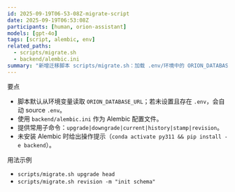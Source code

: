 ```yaml
---
id: 2025-09-19T06-53-08Z-migrate-script
date: 2025-09-19T06:53:08Z
participants: [human, orion-assistant]
models: [gpt-4o]
tags: [script, alembic, env]
related_paths:
  - scripts/migrate.sh
  - backend/alembic.ini
summary: "新增迁移脚本 scripts/migrate.sh：加载 .env/环境中的 ORION_DATABASE_URL 并调用 Alembic。"
---
```


要点
- 脚本默认从环境变量读取 `ORION_DATABASE_URL`；若未设置且存在 `.env`，会自动 source `.env`。
- 使用 `backend/alembic.ini` 作为 Alembic 配置文件。
- 提供常用子命令：`upgrade|downgrade|current|history|stamp|revision`。
- 未安装 Alembic 时给出操作提示（`conda activate py311 && pip install -e backend`）。

用法示例
- `scripts/migrate.sh upgrade head`
- `scripts/migrate.sh revision -m "init schema"`
